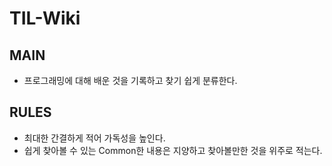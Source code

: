 # TIL-Wiki
## MAIN
- 프로그래밍에 대해 배운 것을 기록하고 찾기 쉽게 분류한다.


## RULES
- 최대한 간결하게 적어 가독성을 높인다.
- 쉽게 찾아볼 수 있는 Common한 내용은 지양하고 찾아볼만한 것을 위주로 적는다.
